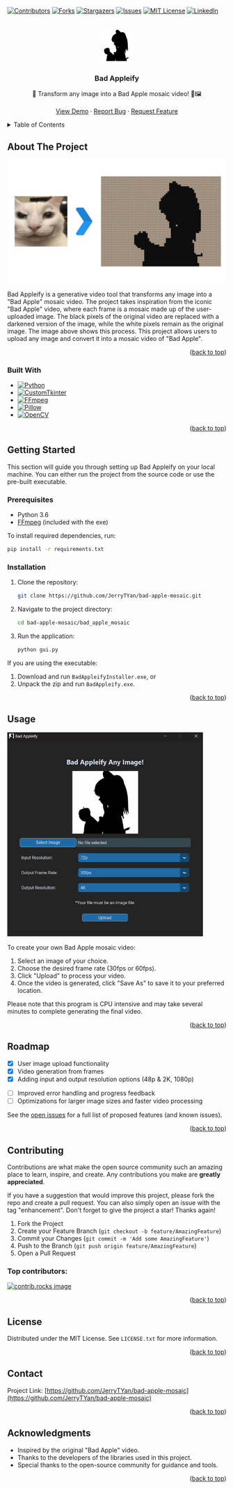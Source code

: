 <a id="readme-top"></a>

[![Contributors][contributors-shield]][contributors-url]
[![Forks][forks-shield]][forks-url]
[![Stargazers][stars-shield]][stars-url]
[![Issues][issues-shield]][issues-url]
[![MIT License][license-shield]][license-url]
[![LinkedIn][linkedin-shield]][linkedin-url]



<!-- PROJECT LOGO -->
<br />
<div align="center">
  <a href="https://github.com/JerryTYan/bad-apple-mosaic">
    <img src="assets/badAppleIcon.png" alt="Logo" width="80" height="80" style="border-radius:50;">
  </a>

<h3 align="center">Bad Appleify</h3>

  <p align="center">
    🍎 Transform any image into a Bad Apple mosaic video! 🎥🖼️
    <br />
    <br />
    <a href="https://github.com/JerryTYan/bad-apple-mosaic">View Demo</a>
    ·
    <a href="https://github.com/JerryTYan/bad-apple-mosaic/issues/new?labels=bug&template=bug-report---.md">Report Bug</a>
    ·
    <a href="https://github.com/JerryTYan/bad-apple-mosaic/issues/new?labels=enhancement&template=feature-request---.md">Request Feature</a>
  </p>
</div>



<!-- TABLE OF CONTENTS -->
<details>
  <summary>Table of Contents</summary>
  <ol>
    <li>
      <a href="#about-the-project">About The Project</a>
      <ul>
        <li><a href="#built-with">Built With</a></li>
      </ul>
    </li>
    <li>
      <a href="#getting-started">Getting Started</a>
      <ul>
        <li><a href="#prerequisites">Prerequisites</a></li>
        <li><a href="#installation">Installation</a></li>
      </ul>
    </li>
    <li><a href="#usage">Usage</a></li>
    <li><a href="#roadmap">Roadmap</a></li>
    <li><a href="#contributing">Contributing</a></li>
    <li><a href="#license">License</a></li>
    <li><a href="#contact">Contact</a></li>
    <li><a href="#acknowledgments">Acknowledgments</a></li>
  </ol>
</details>



<!-- ABOUT THE PROJECT -->
## About The Project
<div align="center">
  <img src="assets/process_screenshot.png" alt="I/O Process" width="700">
</div>

Bad Appleify is a generative video tool that transforms any image into a "Bad Apple" mosaic video. The project takes inspiration from the iconic "Bad Apple" video, where each frame is a mosaic made up of the user-uploaded image. The black pixels of the original video are replaced with a darkened version of the image, while the white pixels remain as the original image. The image above shows this process. This project allows users to upload any image and convert it into a mosaic video of "Bad Apple".

<p align="right">(<a href="#readme-top">back to top</a>)</p>

### Built With

* [![Python][Python]][Python-url]
* [![CustomTkinter][CustomTkinter]][CustomTkinter-url]
* [![FFmpeg][FFmpeg]][FFmpeg-url]
* [![Pillow][Pillow]][Pillow-url]
* [![OpenCV][OpenCV]][OpenCV-url]

<p align="right">(<a href="#readme-top">back to top</a>)</p>

<!-- GETTING STARTED -->
## Getting Started

This section will guide you through setting up Bad Appleify on your local machine. You can either run the project from the source code or use the pre-built executable.

### Prerequisites

- Python 3.6
- [FFmpeg](https://ffmpeg.org/download.html) (included with the exe)

To install required dependencies, run:
```sh
pip install -r requirements.txt
```

### Installation

1. Clone the repository:
   ```sh
   git clone https://github.com/JerryTYan/bad-apple-mosaic.git
   ```

2. Navigate to the project directory:
   ```sh
   cd bad-apple-mosaic/bad_apple_mosaic
   ```

3. Run the application:
   ```sh
   python gui.py
   ```

If you are using the executable:

1. Download and run `BadAppleifyInstaller.exe`, or
2. Unpack the zip and run `BadAppleify.exe`.

<p align="right">(<a href="#readme-top">back to top</a>)</p>

<!-- USAGE EXAMPLES -->
## Usage

<img src="assets/gui_screenshot.png" alt="Product Screenshot" width="450">
<br />

To create your own Bad Apple mosaic video:

1. Select an image of your choice.
2. Choose the desired frame rate (30fps or 60fps).
3. Click "Upload" to process your video.
4. Once the video is generated, click "Save As" to save it to your preferred location.

Please note that this program is CPU intensive and may take several minutes to complete generating the final video.

<p align="right">(<a href="#readme-top">back to top</a>)</p>

<!-- ROADMAP -->
## Roadmap

- [x] User image upload functionality
- [x] Video generation from frames
- [X] Adding input and output resolution options (48p & 2K, 1080p)
<!--I am not optimizing this shit-->
- [ ] Improved error handling and progress feedback
- [ ] Optimizations for larger image sizes and faster video processing

See the [open issues](https://github.com/JerryTYan/bad-apple-mosaic/issues) for a full list of proposed features (and known issues).

<p align="right">(<a href="#readme-top">back to top</a>)</p>

<!-- CONTRIBUTING -->
## Contributing

Contributions are what make the open source community such an amazing place to learn, inspire, and create. Any contributions you make are **greatly appreciated**.

If you have a suggestion that would improve this project, please fork the repo and create a pull request. You can also simply open an issue with the tag "enhancement". Don't forget to give the project a star! Thanks again!

1. Fork the Project
2. Create your Feature Branch (`git checkout -b feature/AmazingFeature`)
3. Commit your Changes (`git commit -m 'Add some AmazingFeature'`)
4. Push to the Branch (`git push origin feature/AmazingFeature`)
5. Open a Pull Request

### Top contributors:

<a href="https://github.com/JerryTYan/bad-apple-mosaic/graphs/contributors">
  <img src="https://contrib.rocks/image?repo=JerryTYan/bad-apple-mosaic" alt="contrib.rocks image" />
</a>

<p align="right">(<a href="#readme-top">back to top</a>)</p>

<!-- LICENSE -->
## License

Distributed under the MIT License. See `LICENSE.txt` for more information.

<p align="right">(<a href="#readme-top">back to top</a>)</p>

<!-- CONTACT -->
## Contact

Project Link: [https://github.com/JerryTYan/bad-apple-mosaic](https://github.com/JerryTYan/bad-apple-mosaic)

<p align="right">(<a href="#readme-top">back to top</a>)</p>

<!-- ACKNOWLEDGMENTS -->
## Acknowledgments

- Inspired by the original "Bad Apple" video.
- Thanks to the developers of the libraries used in this project.
- Special thanks to the open-source community for guidance and tools.

<p align="right">(<a href="#readme-top">back to top</a>)</p>



<!-- MARKDOWN LINKS & IMAGES -->
[contributors-shield]: https://img.shields.io/github/contributors/JerryTYan/bad-apple-mosaic.svg?style=for-the-badge
[contributors-url]: https://github.com/JerryTYan/bad-apple-mosaic/graphs/contributors
[forks-shield]: https://img.shields.io/github/forks/JerryTYan/bad-apple-mosaic.svg?style=for-the-badge
[forks-url]: https://github.com/JerryTYan/bad-apple-mosaic/network/members
[stars-shield]: https://img.shields.io/github/stars/JerryTYan/bad-apple-mosaic.svg?style=for-the-badge
[stars-url]: https://github.com/JerryTYan/bad-apple-mosaic/stargazers
[issues-shield]: https://img.shields.io/github/issues/JerryTYan/bad-apple-mosaic.svg?style=for-the-badge
[issues-url]: https://github.com/JerryTYan/bad-apple-mosaic/issues
[license-shield]: https://img.shields.io/github/license/JerryTYan/bad-apple-mosaic.svg?style=for-the-badge
[license-url]: https://github.com/JerryTYan/bad-apple-mosaic/blob/main/LICENSE
[linkedin-shield]: https://img.shields.io/badge/-LinkedIn-black.svg?style=for-the-badge&logo=linkedin&colorB=555
[linkedin-url]: https://www.linkedin.com/in/jerry-yan
[product-screenshot]: assets/gui_screenshot.png

[Python]: https://img.shields.io/badge/Python-3776AB?style=for-the-badge&logo=python&logoColor=white
[Python-url]: https://www.python.org/
[CustomTkinter]: https://img.shields.io/badge/CustomTkinter-009688?style=for-the-badge&logo=github&logoColor=white
[CustomTkinter-url]: https://github.com/TomSchimansky/CustomTkinter
[FFmpeg]: https://img.shields.io/badge/FFmpeg-007808?style=for-the-badge&logo=ffmpeg&logoColor=white
[FFmpeg-url]: https://ffmpeg.org/
[Pillow]: https://img.shields.io/badge/Pillow-569A31?style=for-the-badge&logo=python&logoColor=white
[Pillow-url]: https://python-pillow.org/
[OpenCV]: https://img.shields.io/badge/OpenCV-5C3EE8?style=for-the-badge&logo=opencv&logoColor=white
[OpenCV-url]: https://opencv.org/
